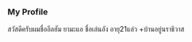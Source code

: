 ### My Profile

สวัสดีครับผมชื่ออีลฮัม ยามะแอ ชื่อเล่นอัง อายุ21แล่ว
+บ้านอยู่นราธิวาส

<!--
**ang138/ang138** is a ✨ _special_ ✨ repository because its `README.md` (this file) appears on your GitHub profile.

Here are some ideas to get you started:

- 🔭 I’m currently working on ...
- 🌱 I’m currently learning ...
- 👯 I’m looking to collaborate on ...
- 🤔 I’m looking for help with ...
- 💬 Ask me about ...
- 📫 How to reach me: ...
- 😄 Pronouns: ...
- ⚡ Fun fact: ...
-->
